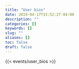 ```yaml
---
title: "User bios"
date: 2019-04-17T15:52:27-04:00
description: ""
categories: []
keywords: []
slug: ""
aliases: []
toc: false
draft: false
---
```


{{< events/user_bios >}}